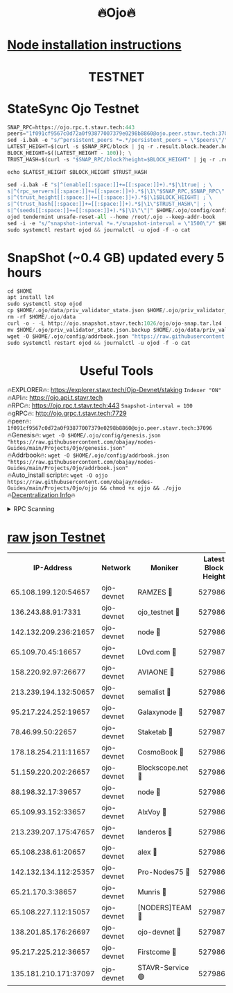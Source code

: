 <h1 align="center"> 🔥Ojo🔥</h1>

[Node installation instructions](https://github.com/obajay/nodes-Guides/tree/main/Projects/Ojo)
=

<h1 align="center"> TESTNET</h1>

# StateSync Ojo Testnet
```python
SNAP_RPC=https://ojo.rpc.t.stavr.tech:443
peers="1f091cf9567c0d72a0f93877007379e0298b8860@ojo.peer.stavr.tech:37096"
sed -i.bak -e "s/^persistent_peers *=.*/persistent_peers = \"$peers\"/" $HOME/.ojo/config/config.toml
LATEST_HEIGHT=$(curl -s $SNAP_RPC/block | jq -r .result.block.header.height); \
BLOCK_HEIGHT=$((LATEST_HEIGHT - 100)); \
TRUST_HASH=$(curl -s "$SNAP_RPC/block?height=$BLOCK_HEIGHT" | jq -r .result.block_id.hash)

echo $LATEST_HEIGHT $BLOCK_HEIGHT $TRUST_HASH

sed -i.bak -E "s|^(enable[[:space:]]+=[[:space:]]+).*$|\1true| ; \
s|^(rpc_servers[[:space:]]+=[[:space:]]+).*$|\1\"$SNAP_RPC,$SNAP_RPC\"| ; \
s|^(trust_height[[:space:]]+=[[:space:]]+).*$|\1$BLOCK_HEIGHT| ; \
s|^(trust_hash[[:space:]]+=[[:space:]]+).*$|\1\"$TRUST_HASH\"| ; \
s|^(seeds[[:space:]]+=[[:space:]]+).*$|\1\"\"|" $HOME/.ojo/config/config.toml
ojod tendermint unsafe-reset-all --home /root/.ojo --keep-addr-book
sed -i -e "s/^snapshot-interval *=.*/snapshot-interval = \"1500\"/" $HOME/.ojo/config/app.toml
sudo systemctl restart ojod && journalctl -u ojod -f -o cat
```
# SnapShot (~0.4 GB) updated every 5 hours
```python
cd $HOME
apt install lz4
sudo systemctl stop ojod
cp $HOME/.ojo/data/priv_validator_state.json $HOME/.ojo/priv_validator_state.json.backup
rm -rf $HOME/.ojo/data
curl -o - -L http://ojo.snapshot.stavr.tech:1026/ojo/ojo-snap.tar.lz4 | lz4 -c -d - | tar -x -C $HOME/.ojo --strip-components 2
mv $HOME/.ojo/priv_validator_state.json.backup $HOME/.ojo/data/priv_validator_state.json
wget -O $HOME/.ojo/config/addrbook.json "https://raw.githubusercontent.com/obajay/nodes-Guides/main/Projects/Ojo/addrbook.json"
sudo systemctl restart ojod && journalctl -u ojod -f -o cat
```
 <h1 align="center"> Useful Tools</h1>

🔥EXPLORER🔥:        https://explorer.stavr.tech/Ojo-Devnet/staking        `Indexer "ON"` \
🔥API🔥:                     https://ojo.api.t.stavr.tech \
🔥RPC🔥:                    https://ojo.rpc.t.stavr.tech:443              `Snapshot-interval = 100` \
🔥gRPC🔥:                  http://ojo.grpc.t.stavr.tech:7729 \
🔥peer🔥:                   `1f091cf9567c0d72a0f93877007379e0298b8860@ojo.peer.stavr.tech:37096` \
🔥Genesis🔥:    ```wget -O $HOME/.ojo/config/genesis.json "https://raw.githubusercontent.com/obajay/nodes-Guides/main/Projects/Ojo/genesis.json"``` \
🔥Addrbook🔥:    ```wget -O $HOME/.ojo/config/addrbook.json "https://raw.githubusercontent.com/obajay/nodes-Guides/main/Projects/Ojo/addrbook.json"``` \
🔥Auto_install script🔥: ```wget -O ojjo https://raw.githubusercontent.com/obajay/nodes-Guides/main/Projects/Ojo/ojjo && chmod +x ojjo && ./ojjo``` \
🔥[Decentralization Info](https://github.com/obajay/StateSync-snapshots/tree/main/Projects/Ojo/Decentralization)🔥



<details>
<summary>RPC Scanning</summary>

<h2 align="center"> We scan nodes in real time every 4 hours. And we provide the final result of RPC endpoints.
We cannot influence the operation of these nodes in any way. </h2>


```python
If Voting Power is higher than 0 --> then the Node is a validator of the network and may be subject to attack and be a potential threat to the chain.
```
```python
We marked such validators with a red symbol
```

</details>

[raw json Testnet](https://rpc-check.ojot.stavr.tech/ojot/rpc-ojot-result.json)
=


<table><tr><th>IP-Address</th><th>Network</th><th>Moniker</th><th>Latest Block Height</th><th>Earliest Block Height</th><th>Catching Up</th><th>Tx Index</th><th>Voting Power</th><th>Scan Time</th></tr><tr><td>65.108.199.120:54657</td><td>ojo-devnet</td><td>RAMZES 🔴</td><td>5279865</td><td>306156</td><td>False</td><td>on</td><td>15420</td><td>2024-02-04T12:07:15.690138228UTC</td></tr><tr><td>136.243.88.91:7331</td><td>ojo-devnet</td><td>ojo_testnet 🔴</td><td>5279866</td><td>308845</td><td>False</td><td>on</td><td>1000</td><td>2024-02-04T12:07:22.121210332UTC</td></tr><tr><td>142.132.209.236:21657</td><td>ojo-devnet</td><td>node 🔴</td><td>5279869</td><td>350001</td><td>False</td><td>on</td><td>1999</td><td>2024-02-04T12:07:39.694477507UTC</td></tr><tr><td>65.109.70.45:16657</td><td>ojo-devnet</td><td>L0vd.com 🔴</td><td>5279870</td><td>695918</td><td>False</td><td>off</td><td>998</td><td>2024-02-04T12:07:46.274421731UTC</td></tr><tr><td>158.220.92.97:26677</td><td>ojo-devnet</td><td>AVIAONE 🔴</td><td>5279868</td><td>2754001</td><td>False</td><td>on</td><td>19926</td><td>2024-02-04T12:07:32.690975206UTC</td></tr><tr><td>213.239.194.132:50657</td><td>ojo-devnet</td><td>semalist 🔴</td><td>5279865</td><td>3223522</td><td>False</td><td>on</td><td>21037</td><td>2024-02-04T12:07:15.953455925UTC</td></tr><tr><td>95.217.224.252:19657</td><td>ojo-devnet</td><td>Galaxynode 🔴</td><td>5279870</td><td>3685492</td><td>False</td><td>on</td><td>11888</td><td>2024-02-04T12:07:45.200277911UTC</td></tr><tr><td>78.46.99.50:22657</td><td>ojo-devnet</td><td>Staketab 🔴</td><td>5279870</td><td>4254801</td><td>False</td><td>on</td><td>1276</td><td>2024-02-04T12:07:46.508737645UTC</td></tr><tr><td>178.18.254.211:11657</td><td>ojo-devnet</td><td>CosmoBook 🔴</td><td>5279869</td><td>4392001</td><td>False</td><td>off</td><td>1047</td><td>2024-02-04T12:07:42.157972573UTC</td></tr><tr><td>51.159.220.202:26657</td><td>ojo-devnet</td><td>Blockscope.net 🔴</td><td>5279865</td><td>4425001</td><td>False</td><td>on</td><td>1827</td><td>2024-02-04T12:07:14.972516955UTC</td></tr><tr><td>88.198.32.17:39657</td><td>ojo-devnet</td><td>node 🔴</td><td>5279869</td><td>4710001</td><td>False</td><td>on</td><td>92420</td><td>2024-02-04T12:07:42.396838625UTC</td></tr><tr><td>65.109.93.152:33657</td><td>ojo-devnet</td><td>AlxVoy 🔴</td><td>5279869</td><td>4943001</td><td>False</td><td>on</td><td>4491415</td><td>2024-02-04T12:07:39.408385758UTC</td></tr><tr><td>213.239.207.175:47657</td><td>ojo-devnet</td><td>landeros 🔴</td><td>5279868</td><td>4967924</td><td>False</td><td>off</td><td>11083</td><td>2024-02-04T12:07:32.933377508UTC</td></tr><tr><td>65.108.238.61:20657</td><td>ojo-devnet</td><td>alex 🔴</td><td>5279865</td><td>5131001</td><td>False</td><td>on</td><td>11359</td><td>2024-02-04T12:07:15.344068589UTC</td></tr><tr><td>142.132.134.112:25357</td><td>ojo-devnet</td><td>Pro-Nodes75 🔴</td><td>5279865</td><td>5179865</td><td>False</td><td>on</td><td>24651</td><td>2024-02-04T12:07:19.183925208UTC</td></tr><tr><td>65.21.170.3:38657</td><td>ojo-devnet</td><td>Munris 🔴</td><td>5279866</td><td>5179866</td><td>False</td><td>off</td><td>20123</td><td>2024-02-04T12:07:21.556023520UTC</td></tr><tr><td>65.108.227.112:15057</td><td>ojo-devnet</td><td>[NODERS]TEAM 🔴</td><td>5279870</td><td>5179870</td><td>False</td><td>off</td><td>9999</td><td>2024-02-04T12:07:45.632729055UTC</td></tr><tr><td>138.201.85.176:26697</td><td>ojo-devnet</td><td>ojo-devnet 🔴</td><td>5279870</td><td>5179870</td><td>False</td><td>on</td><td>1000024000</td><td>2024-02-04T12:07:45.934490838UTC</td></tr><tr><td>95.217.225.212:36657</td><td>ojo-devnet</td><td>Firstcome 🔴</td><td>5279866</td><td>5251946</td><td>False</td><td>on</td><td>13566</td><td>2024-02-04T12:07:21.885975726UTC</td></tr><tr><td>135.181.210.171:37097</td><td>ojo-devnet</td><td>STAVR-Service 🟢</td><td>5279865</td><td>5279101</td><td>False</td><td>on</td><td>0</td><td>2024-02-04T12:07:16.780532926UTC</td></tr></table>
